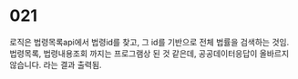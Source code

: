 # 021
로직은 법령목록api에서 법령id를 찾고, 그 id를 기반으로 전체 법률을 검색하는 것임. 
법령목록, 법령내용조회 까지는 프로그램상 된 것 같은데, 공공데이터응답이 올바르지 않습니다. 라는 결과 출력됨. 
